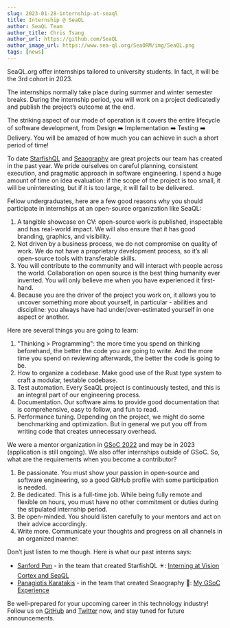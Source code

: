 ```yaml
---
slug: 2023-01-28-internship-at-seaql
title: Internship @ SeaQL
author: SeaQL Team
author_title: Chris Tsang
author_url: https://github.com/SeaQL
author_image_url: https://www.sea-ql.org/SeaORM/img/SeaQL.png
tags: [news]
---
```


SeaQL.org offer internships tailored to university students. In fact, it will be the 3rd cohort in 2023.

The internships normally take place during summer and winter semester breaks. During the internship period, you will work on a project dedicatedly and publish the project’s outcome at the end.

The striking aspect of our mode of operation is it covers the entire lifecycle of software development, from Design ➡️ Implementation ➡️ Testing ➡️ Delivery. You will be amazed of how much you can achieve in such a short period of time!

To date [StarfishQL](https://www.sea-ql.org/StarfishQL/) and [Seaography](https://www.sea-ql.org/Seaography/) are great projects our team has created in the past year. We pride ourselves on careful planning, consistent execution, and pragmatic approach in software engineering. I spend a huge amount of time on idea evaluation: if the scope of the project is too small, it will be uninteresting, but if it is too large, it will fail to be delivered.

Fellow undergraduates, here are a few good reasons why you should participate in internships at an open-source organization like SeaQL:

1.	A tangible showcase on CV: open-source work is published, inspectable and has real-world impact. We will also ensure that it has good branding, graphics, and visibility.
2.	Not driven by a business process, we do not compromise on quality of work. We do not have a proprietary development process, so it’s all open-source tools with transferable skills.
3.	You will contribute to the community and will interact with people across the world. Collaboration on open source is the best thing humanity ever invented. You will only believe me when you have experienced it first-hand.
4.	Because you are the driver of the project you work on, it allows you to uncover something more about yourself, in particular - abilities and discipline: you always have had under/over-estimated yourself in one aspect or another.

Here are several things you are going to learn:

1.	"Thinking > Programming": the more time you spend on thinking beforehand, the better the code you are going to write. And the more time you spend on reviewing afterwards, the better the code is going to be.
2.	How to organize a codebase. Make good use of the Rust type system to craft a modular, testable codebase.
3.	Test automation. Every SeaQL project is continuously tested, and this is an integral part of our engineering process.
4.	Documentation. Our software aims to provide good documentation that is comprehensive, easy to follow, and fun to read.
5.	Performance tuning. Depending on the project, we might do some benchmarking and optimization. But in general we put you off from writing code that creates unnecessary overhead.

We were a mentor organization in [GSoC 2022](https://summerofcode.withgoogle.com/programs/2022/organizations/seaql) and may be in 2023 (application is still ongoing). We also offer internships outside of GSoC. So, what are the requirements when you become a contributor?

1.	Be passionate. You must show your passion in open-source and software engineering, so a good GitHub profile with some participation is needed.
2.	Be dedicated. This is a full-time job. While being fully remote and flexible on hours, you must have no other commitment or duties during the stipulated internship period.
3.	Be open-minded. You should listen carefully to your mentors and act on their advice accordingly.
4.	Write more. Communicate your thoughts and progress on all channels in an organized manner.

Don’t just listen to me though. Here is what our past interns says:

+ [Sanford Pun](https://github.com/shpun817) - in the team that created StarfishQL ✴️: [Interning at Vision Cortex and SeaQL](https://shpun817.github.io/2023/01/21/interning-at-vision-cortex-and-seaql/)
+ [Panagiotis Karatakis](https://github.com/karatakis) - in the team that created Seaography 🧭: [My GSoC Experience](https://karatakis.com/blog/my-gsoc-experience)

Be well-prepared for your upcoming career in this technology industry! Follow us on [GitHub](https://github.com/SeaQL/) and [Twitter](https://twitter.com/sea_ql) now, and stay tuned for future announcements.